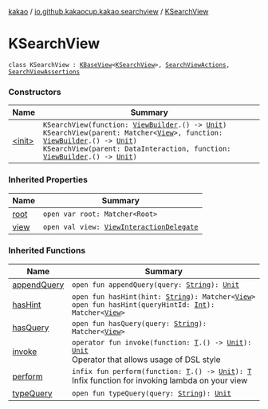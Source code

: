 [kakao](../../index.md) / [io.github.kakaocup.kakao.searchview](../index.md) / [KSearchView](./index.md)

# KSearchView

`class KSearchView : `[`KBaseView`](../../io.github.kakaocup.kakao.common.views/-k-base-view/index.md)`<`[`KSearchView`](./index.md)`>, `[`SearchViewActions`](../-search-view-actions/index.md)`, `[`SearchViewAssertions`](../-search-view-assertions/index.md)

### Constructors

| Name | Summary |
|---|---|
| [&lt;init&gt;](-init-.md) | `KSearchView(function: `[`ViewBuilder`](../../io.github.kakaocup.kakao.common.builders/-view-builder/index.md)`.() -> `[`Unit`](https://kotlinlang.org/api/latest/jvm/stdlib/kotlin/-unit/index.html)`)`<br>`KSearchView(parent: Matcher<`[`View`](https://developer.android.com/reference/android/view/View.html)`>, function: `[`ViewBuilder`](../../io.github.kakaocup.kakao.common.builders/-view-builder/index.md)`.() -> `[`Unit`](https://kotlinlang.org/api/latest/jvm/stdlib/kotlin/-unit/index.html)`)`<br>`KSearchView(parent: DataInteraction, function: `[`ViewBuilder`](../../io.github.kakaocup.kakao.common.builders/-view-builder/index.md)`.() -> `[`Unit`](https://kotlinlang.org/api/latest/jvm/stdlib/kotlin/-unit/index.html)`)` |

### Inherited Properties

| Name | Summary |
|---|---|
| [root](../../io.github.kakaocup.kakao.common.views/-k-base-view/root.md) | `open var root: Matcher<Root>` |
| [view](../../io.github.kakaocup.kakao.common.views/-k-base-view/view.md) | `open val view: `[`ViewInteractionDelegate`](../../io.github.kakaocup.kakao.delegate/-view-interaction-delegate/index.md) |

### Inherited Functions

| Name | Summary |
|---|---|
| [appendQuery](../-search-view-actions/append-query.md) | `open fun appendQuery(query: `[`String`](https://kotlinlang.org/api/latest/jvm/stdlib/kotlin/-string/index.html)`): `[`Unit`](https://kotlinlang.org/api/latest/jvm/stdlib/kotlin/-unit/index.html) |
| [hasHint](../-search-view-assertions/has-hint.md) | `open fun hasHint(hint: `[`String`](https://kotlinlang.org/api/latest/jvm/stdlib/kotlin/-string/index.html)`): Matcher<`[`View`](https://developer.android.com/reference/android/view/View.html)`>`<br>`open fun hasHint(queryHintId: `[`Int`](https://kotlinlang.org/api/latest/jvm/stdlib/kotlin/-int/index.html)`): Matcher<`[`View`](https://developer.android.com/reference/android/view/View.html)`>` |
| [hasQuery](../-search-view-assertions/has-query.md) | `open fun hasQuery(query: `[`String`](https://kotlinlang.org/api/latest/jvm/stdlib/kotlin/-string/index.html)`): Matcher<`[`View`](https://developer.android.com/reference/android/view/View.html)`>` |
| [invoke](../../io.github.kakaocup.kakao.common.views/-k-base-view/invoke.md) | `operator fun invoke(function: `[`T`](../../io.github.kakaocup.kakao.common.views/-k-base-view/index.md#T)`.() -> `[`Unit`](https://kotlinlang.org/api/latest/jvm/stdlib/kotlin/-unit/index.html)`): `[`Unit`](https://kotlinlang.org/api/latest/jvm/stdlib/kotlin/-unit/index.html)<br>Operator that allows usage of DSL style |
| [perform](../../io.github.kakaocup.kakao.common.views/-k-base-view/perform.md) | `infix fun perform(function: `[`T`](../../io.github.kakaocup.kakao.common.views/-k-base-view/index.md#T)`.() -> `[`Unit`](https://kotlinlang.org/api/latest/jvm/stdlib/kotlin/-unit/index.html)`): `[`T`](../../io.github.kakaocup.kakao.common.views/-k-base-view/index.md#T)<br>Infix function for invoking lambda on your view |
| [typeQuery](../-search-view-actions/type-query.md) | `open fun typeQuery(query: `[`String`](https://kotlinlang.org/api/latest/jvm/stdlib/kotlin/-string/index.html)`): `[`Unit`](https://kotlinlang.org/api/latest/jvm/stdlib/kotlin/-unit/index.html) |
